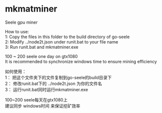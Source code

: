 # mkmatminer
Seele gpu miner  
  
How to use:  
1: Copy the files in this folder to the build directory of go-seele  
2: Modify ../node2t.json under runit.bat to your file name  
3: Run runit.bat and mkmatminer.exe  
  
100 ~ 200 seele one day on gtx1080  
It is recommended to synchronize windows time to ensure mining efficiency  
  
  
  
  
如何使用：  
1： 把这个文件夹下的文件复制到go-seele的build目录下  
2： 修改runit.bat下的 ../node2t.json 为你的文件名  
3： 运行runit.bat同时运行mkmatminer.exe  
  
100~200 seele每天在gtx1080上  
建议同步 windows时间 来保证挖矿效率  
  
  
  
